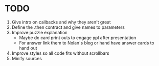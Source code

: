 # TODO

1. Give intro on callbacks and why they aren't great
2. Define the .then contract and give names to parameters
3. Improve puzzle explanation
    * Maybe do card print outs to engage ppl after presentation
    * For answer link them to Nolan's blog or hand have answer cards to hand out
4. Improve styles so all code fits without scrollbars
5. Minify sources
